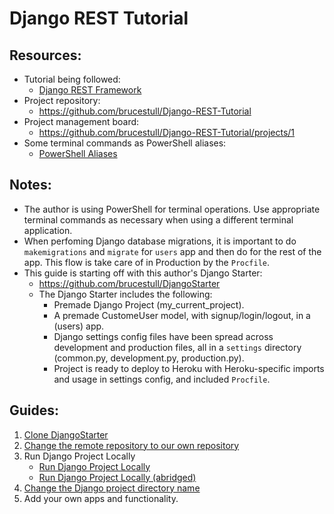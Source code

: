 # Django REST Tutorial

## Resources:
* Tutorial being followed:
    * [Django REST Framework](https://www.django-rest-framework.org/tutorial/quickstart/)
* Project repository:
    * https://github.com/brucestull/Django-REST-Tutorial
* Project management board:
    * https://github.com/brucestull/Django-REST-Tutorial/projects/1
* Some terminal commands as PowerShell aliases:
    * [PowerShell Aliases](notes/powershell_aliases.md)

## Notes:
* The author is using PowerShell for terminal operations. Use appropriate terminal commands as necessary when using a different terminal application.
* When perfoming Django database migrations, it is important to do `makemigrations` and `migrate` for `users` app and then do for the rest of the app. This flow is take care of in Production by the `Procfile`.
* This guide is starting off with this author's Django Starter:
    * https://github.com/brucestull/DjangoStarter
    * The Django Starter includes the following:
        * Premade Django Project (my_current_project).
        * A premade CustomeUser model, with signup/login/logout, in a (users) app.
        * Django settings config files have been spread across development and production files, all in a `settings` directory (common.py, development.py, production.py).
        * Project is ready to deploy to Heroku with Heroku-specific imports and usage in settings config, and included `Procfile`.
  
## Guides:
1. [Clone DjangoStarter](notes/clone_repository.md)
1. [Change the remote repository to our own repository](notes/change_remote_repository.md)
1. Run Django Project Locally
    * [Run Django Project Locally](notes/run_django_project_locally.md)
    * [Run Django Project Locally (abridged)](notes/run_django_project_locally_abridged.md)
1. [Change the Django project directory name](notes/change_django_project_directory_name.md)
1. Add your own apps and functionality.

